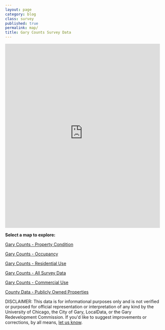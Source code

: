 ```yaml
---
layout: page
category: blog
class: survey
published: true
permalink: map/
title: Gary Counts Survey Data
---
```


<iframe src='https://gary-redevelopment.landgrid.com/m/gary-parcel-survey-structure?embed=1' width='100%' height='600' frameborder='0'></iframe>

**Select a map to explore:**

[Gary Counts - Property Condition](https://gary-redevelopment.landgrid.com/m/gary-parcel-survey-property-condition)

[Gary Counts - Occupancy](https://gary-redevelopment.landgrid.com/m/gary-parcel-survey-occupancy)

[Gary Counts - Residential Use](https://gary-redevelopment.landgrid.com/m/gary-parcel-survey-residential-use)

[Gary Counts - All Survey Data](https://gary-redevelopment.landgrid.com/m/gary-parcel-survey-public-overall)

[Gary Counts - Commercial Use](https://gary-redevelopment.landgrid.com/m/gary-parcel-survey-commercial-use)

[County Data - Publicly Owned Properties](https://gary-redevelopment.landgrid.com/m/lake-county-assessor-data-public-owned-parcels#b=none&t=sharing)




<p>DISCLAIMER: This data is for informational purposes only and is not verified or purposed for official representation or interpretation of any kind by the University of Chicago, the City of Gary, LocalData, or the Gary Redevelopment Commission.  If you'd like to suggest improvements or corrections, by all means, <a href="../about">let us know</a>.</p>
